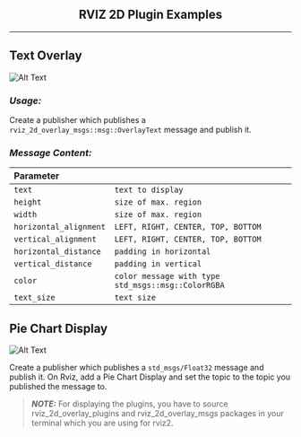 ## <div align="center">RVIZ 2D Plugin Examples</div>

---

## Text Overlay

![Alt Text](https://github.com/leo-drive/rviz_2d_overlay_plugins/tree/example_plugins/rviz2_plugin_examples/doc/text.gif)

### **_Usage:_**

Create a publisher which publishes a `rviz_2d_overlay_msgs::msg::OverlayText` message and publish it.



### **_Message Content:_**
| Parameter              |                                                    |
|:-----------------------|:---------------------------------------------------|
| `text`                 | `text to display`                                  |
| `height`               | `size of max. region`                              |
| `width`                | `size of max. region`                              |
| `horizontal_alignment` | `LEFT, RIGHT, CENTER, TOP, BOTTOM`                 |
| `vertical_alignment`   | `LEFT, RIGHT, CENTER, TOP, BOTTOM`                 |
| `horizontal_distance`  | `padding in horizontal`                            |
| `vertical_distance`    | `padding in vertical`                              |
| `color`                | `color message with type std_msgs::msg::ColorRGBA` |
| `text_size`            | `text size`                                        |


## Pie Chart Display

![Alt Text](https://github.com/leo-drive/rviz_2d_overlay_plugins/tree/example_plugins/rviz2_plugin_examples/doc/pieChart.gif)

Create a publisher which publishes a `std_msgs/Float32` message and publish it. On Rviz, add a Pie Chart Display and set the topic to the topic you published the message to.

> **_NOTE:_**  For displaying the plugins, you have to source rviz_2d_overlay_plugins and rviz_2d_overlay_msgs packages in your terminal which you are using for rviz2.